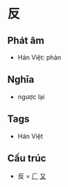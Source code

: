# 反

## Phát âm
* Hán Việt: phản

## Nghĩa
* ngược lại

## Tags
* Hán Việt

## Cấu trúc
* 反 = [𠂆](𠂆.md) [又](又.md)

<script>window.HANZI_FIELD='反';</script>